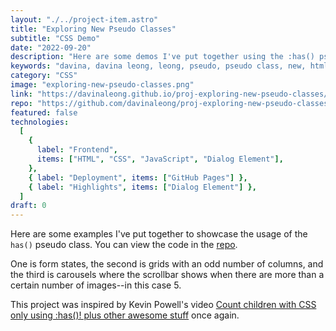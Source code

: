 ```yaml
---
layout: "./../project-item.astro"
title: "Exploring New Pseudo Classes"
subtitle: "CSS Demo"
date: "2022-09-20"
description: "Here are some demos I've put together using the :has() pseudo class."
keywords: "davina, davina leong, leong, pseudo, pseudo class, new, html, html5, css, css3, has, placeholder-shown"
category: "CSS"
image: "exploring-new-pseudo-classes.png"
link: "https://davinaleong.github.io/proj-exploring-new-pseudo-classes/"
repo: "https://github.com/davinaleong/proj-exploring-new-pseudo-classes"
featured: false
technologies:
  [
    {
      label: "Frontend",
      items: ["HTML", "CSS", "JavaScript", "Dialog Element"],
    },
    { label: "Deployment", items: ["GitHub Pages"] },
    { label: "Highlights", items: ["Dialog Element"] },
  ]
draft: 0
---
```


Here are some examples I've put together to showcase the usage of the `has()` pseudo class. You can view the code in the [repo](https://github.com/davinaleong/proj-exploring-new-pseudo-classes).

One is form states, the second is grids with an odd number of columns, and the third is carousels where the scrollbar shows when there are more than a certain number of images--in this case 5.

This project was inspired by Kevin Powell's video [Count children with CSS only using :has()! plus other awesome stuff](https://www.youtube.com/watch?v=jJcO-IZJalQ) once again.
